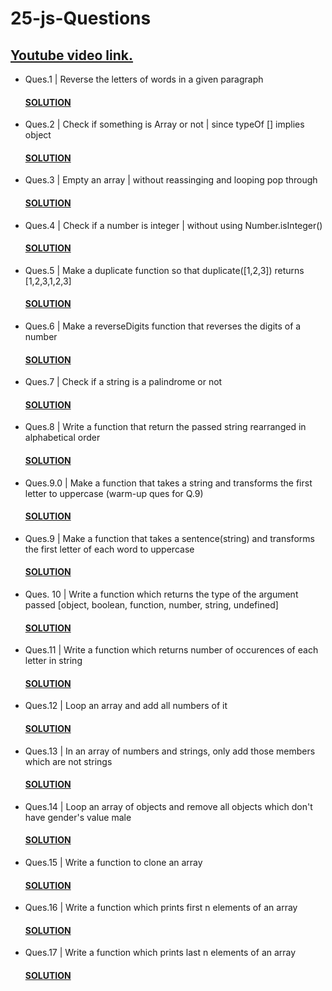 # 25-js-Questions
## [Youtube video link.](https://youtu.be/qJGR9lLcRc0?si=suEvLO_KwUCaFDJL)

* Ques.1 | Reverse the letters of words in a given paragraph
  #### [SOLUTION](/index.js#L4-L10)

* Ques.2 | Check if something is Array or not | since typeOf [] implies object
  #### [SOLUTION](/index.js#L16-L19)

* Ques.3 | Empty an array | without reassinging and looping pop through
  #### [SOLUTION](/index.js#L25-L28)

* Ques.4 | Check if a number is integer | without using Number.isInteger()
  #### [SOLUTION](/index.js#L34-L39)

* Ques.5 | Make a duplicate function so that duplicate([1,2,3]) returns [1,2,3,1,2,3]
  #### [SOLUTION](/index.js#L45-L49)

* Ques.6 | Make a reverseDigits function that reverses the digits of a number
  #### [SOLUTION](/index.js#L54-L73)

* Ques.7 | Check if a string is a palindrome or not
  #### [SOLUTION](/index.js#L78-L82)

* Ques.8 | Write a function that return the passed string rearranged in alphabetical order
  #### [SOLUTION](/index.js#L88-L91)

* Ques.9.0 | Make a function that takes a string and transforms the first letter to uppercase (warm-up ques for Q.9)
  #### [SOLUTION](/index.js#L97-L102)

* Ques.9 | Make a function that takes a sentence(string) and transforms the first letter of each word to uppercase
  #### [SOLUTION](/index.js#L108-L115)

* Ques. 10 | Write a function which returns the type of the argument passed [object, boolean, function, number, string, undefined]
  #### [SOLUTION](/index.js#L197-L206)

* Ques.11 | Write a function which returns number of occurences of each letter in string
  #### [SOLUTION](/index.js#L119-L126)

* Ques.12 | Loop an array and add all numbers of it
  #### [SOLUTION](/index.js#L132-L138)

* Ques.13 | In an array of numbers and strings, only add those members which are not strings
  #### [SOLUTION](/index.js#L144-L149)

* Ques.14 | Loop an array of objects and remove all objects which don't have gender's value male
  #### [SOLUTION](/index.js#L155-L170)

* Ques.15 | Write a function to clone an array
  #### [SOLUTION](/index.js#L176-L191)

* Ques.16 | Write a function which prints first n elements of an array
  #### [SOLUTION](/index.js#L212-L223)

* Ques.17 | Write a function which prints last n elements of an array
  #### [SOLUTION](/index.js#L229-L250)

